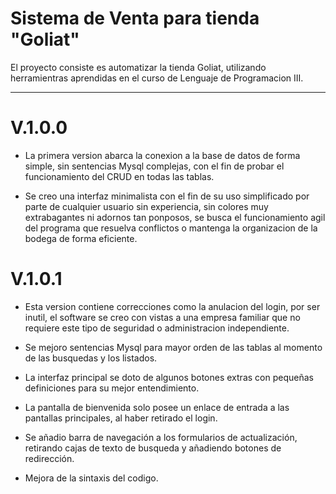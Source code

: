 # Sistema de Venta para tienda  "Goliat"
El proyecto consiste es automatizar la tienda Goliat, utilizando herramientras aprendidas en el curso de Lenguaje de Programacion III.

---------

# V.1.0.0
- La primera version abarca la conexion a la base de datos de forma simple, sin sentencias Mysql complejas, con el fin de probar el funcionamiento del CRUD  en todas las tablas.

- Se creo una interfaz minimalista con el fin de su uso simplificado por parte de cualquier usuario sin experiencia, sin colores muy extrabagantes ni adornos tan ponposos, se busca el funcionamiento agil del programa que resuelva conflictos o mantenga la organizacion de la bodega de forma eficiente.

# V.1.0.1

- Esta version contiene correcciones como la anulacion del login, por ser inutil, el software se creo con vistas a una empresa familiar que no requiere este tipo de seguridad o administracion independiente.

- Se mejoro sentencias Mysql para mayor orden de las tablas al momento de las busquedas y los listados.

- La interfaz principal se doto de algunos botones extras con pequeñas definiciones para su mejor entendimiento.
- La pantalla de bienvenida solo posee un enlace de entrada a las pantallas principales, al haber retirado el login.

- Se añadio barra de navegación a los formularios de actualización, retirando cajas de texto de busqueda y añadiendo botones de redirección.

- Mejora de la sintaxis del codigo.



